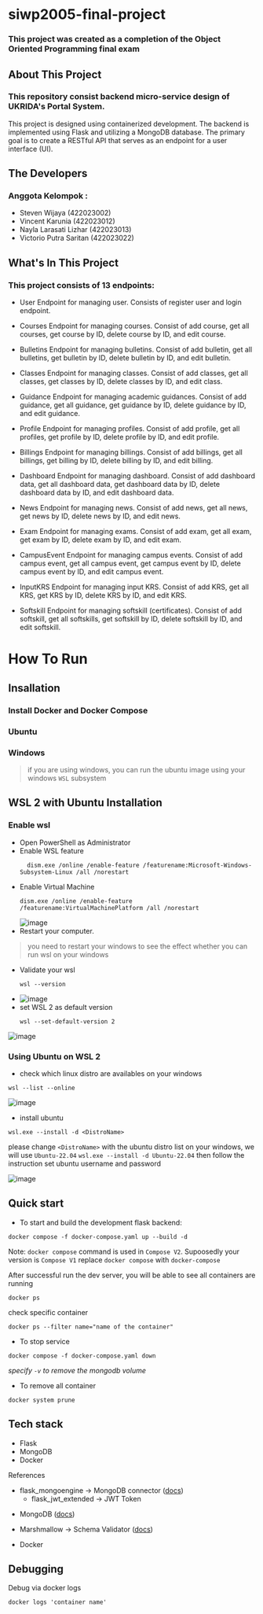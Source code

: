 # siwp2005-final-project
### This project was created as a completion of the Object Oriented Programming final exam

## About This Project
### This repository consist backend micro-service design of UKRIDA's Portal System.
This project is designed using containerized development. The backend is implemented using Flask and utilizing a MongoDB database. The primary goal is to create a RESTful API that serves as an endpoint for a user interface (UI).

## The Developers
### Anggota Kelompok :
- Steven Wijaya (422023002)
- Vincent Karunia (422023012)
- Nayla Larasati Lizhar (422023013)
- Victorio Putra Saritan (422023022)

## What's In This Project
### This project consists of 13 endpoints:
- User
Endpoint for managing user. Consists of register user and login endpoint.

- Courses
Endpoint for managing courses. Consist of add course, get all courses, get course by ID, delete course by ID, and edit course.

- Bulletins
Endpoint for managing bulletins. Consist of add bulletin, get all bulletins, get bulletin by ID, delete bulletin by ID, and edit bulletin.

- Classes
Endpoint for managing classes. Consist of add classes, get all classes, get classes by ID, delete classes by ID, and edit class.

- Guidance
Endpoint for managing academic guidances. Consist of add guidance, get all guidance, get guidance by ID, delete guidance by ID, and edit guidance.

- Profile
Endpoint for managing profiles. Consist of add profile, get all profiles, get profile by ID, delete profile by ID, and edit profile.

- Billings
Endpoint for managing billings. Consist of add billings, get all billings, get billing by ID, delete billing by ID, and edit billing.

- Dashboard
Endpoint for managing dashboard. Consist of add dashboard data, get all dashboard data, get dashboard data by ID, delete dashboard data by ID, and edit dashboard data.

- News
Endpoint for managing news. Consist of add news, get all news, get news by ID, delete news by ID, and edit news.

- Exam
Endpoint for managing exams. Consist of add exam, get all exam, get exam by ID, delete exam by ID, and edit exam.

- CampusEvent
Endpoint for managing campus events. Consist of add campus event, get all campus event, get campus event by ID, delete campus event by ID, and edit campus event.

- InputKRS
Endpoint for managing input KRS. Consist of add KRS, get all KRS, get KRS by ID, delete KRS by ID, and edit KRS.

- Softskill
Endpoint for managing softskill (certificates). Consist of add softskill, get all softskills, get softskill by ID, delete softskill by ID, and edit softskill.


# How To Run

## Insallation

### Install Docker and Docker Compose

### Ubuntu

### Windows
> if you are using windows, you can run the ubuntu image using your windows `WSL` subsystem

## WSL 2 with Ubuntu Installation
### Enable wsl
- Open PowerShell as Administrator
- Enable WSL feature
    ```
      dism.exe /online /enable-feature /featurename:Microsoft-Windows-Subsystem-Linux /all /norestart

    ```
- Enable Virtual Machine
    ```
    dism.exe /online /enable-feature /featurename:VirtualMachinePlatform /all /norestart

    ```
    ![image](https://hackmd.io/_uploads/Hkps9rsV0.png)
- Restart your computer. 
> you need to restart your windows to see the effect whether you can run wsl on your windows
    
- Validate your wsl
    ```
    wsl --version
    ```
- ![image](https://hackmd.io/_uploads/HkL7oHiVC.png)
- set WSL 2 as default version
    ```
    wsl --set-default-version 2
    ```
![image](https://hackmd.io/_uploads/SyeviHsVR.png)


### Using Ubuntu on WSL 2

- check which linux distro are availables on your windows 
```
wsl --list --online
```
![image](https://hackmd.io/_uploads/SkS3aHs40.png)

- install ubuntu
```
wsl.exe --install -d <DistroName>
```
please change `<DistroName>` with the ubuntu distro list on your windows, we will use `Ubuntu-22.04`
`wsl.exe --install -d Ubuntu-22.04` then follow the instruction set ubuntu username and password

![image](https://hackmd.io/_uploads/ByBsy8iEA.png)

## Quick start

- To start and build the development flask backend:
```
docker compose -f docker-compose.yaml up --build -d
```
Note: `docker compose` command is used in `Compose V2`. Supoosedly your version is `Compose V1` replace `docker compose` with `docker-compose`

After successful run the dev server, you will be able to see all containers are running 
```shell
docker ps
```
check specific container
```shell
docker ps --filter name="name of the container" 
```
- To stop service
```
docker compose -f docker-compose.yaml down
```
*specify `-v` to remove the mongodb volume*

- To remove all container
```
docker system prune
```

## Tech stack
- Flask
- MongoDB
- Docker  

References
* flask_mongoengine -> MongoDB connector ([docs](https://docs.mongoengine.org/# "docs"))
  * flask_jwt_extended -> JWT Token
- MongoDB ([docs](https://github.com/docker-library/docs/tree/master/mongo "docs"))

- Marshmallow -> Schema Validator ([docs](https://marshmallow.readthedocs.io/en/stable/index.html "docs"))
- Docker


## Debugging
Debug via docker logs
```shell
docker logs 'container name'
```
